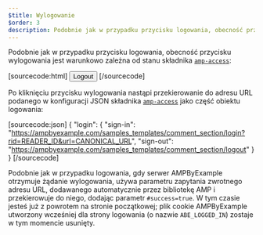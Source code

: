 ```yaml
---
$title: Wylogowanie
$order: 3
description: Podobnie jak w przypadku przycisku logowania, obecność przycisku wylogowania jest warunkowo zależna od stanu składnika amp-access...
---
```


Podobnie jak w przypadku przycisku logowania, obecność przycisku wylogowania jest warunkowo zależna od stanu składnika [`amp-access`](../../../../documentation/components/reference/amp-access.md):

[sourcecode:html] <button amp-access="loggedIn" amp-access-hide="" tabindex="0" on="tap:amp-access.login-sign-out" class="button-primary comment-button">Logout</button> [/sourcecode]

Po kliknięciu przycisku wylogowania nastąpi przekierowanie do adresu URL podanego w konfiguracji JSON składnika [`amp-access`](../../../../documentation/components/reference/amp-access.md) jako część obiektu logowania:

[sourcecode:json] { "login": { "sign-in": "https://ampbyexample.com/samples_templates/comment_section/login?rid=READER_ID&url=CANONICAL_URL", "sign-out": "https://ampbyexample.com/samples_templates/comment_section/logout" } } [/sourcecode]

Podobnie jak w przypadku logowania, gdy serwer AMPByExample otrzymuje żądanie wylogowania, używa parametru zapytania zwrotnego adresu URL, dodawanego automatycznie przez bibliotekę AMP i przekierowuje do niego, dodając parametr `#success=true`. W tym czasie jesteś już z powrotem na stronie początkowej; plik cookie AMPByExample utworzony wcześniej dla strony logowania (o nazwie `ABE_LOGGED_IN`) zostaje w tym momencie usunięty.
